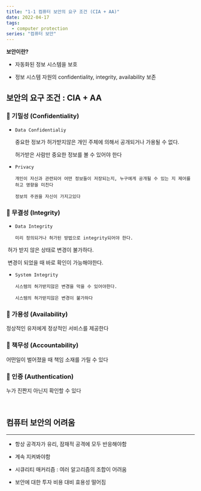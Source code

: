 ```yaml
---
title: "1-1 컴퓨터 보안의 요구 조건 (CIA + AA)"
date: 2022-04-17
tags:
  - computer protection
series: "컴퓨터 보안"
---
```


**보안이란?**

- 자동화된 정보 시스템을 보호

- 정보 시스템 자원의 confidentiality, integrity, availability 보존

## 보안의 요구 조건 : CIA + AA

### 📌 기밀성 (Confidentiality)

- `Data Confidentialiy`

  중요한 정보가 허가받지않은 개인 주체에 의해서 공개되거나 가용될 수 없다.

  허가받은 사람만 중요한 정보를 볼 수 있어야 한다

- `Privacy`

      개인이 자신과 관련되어 어떤 정보들이 저장되는지, 누구에게 공개될 수 있는 지 제어를 하고 영향을 미친다

      정보의 주권을 자신이 가지고있다

### 📌 무결성 (Integrity)

- `Data Integrity`

      미리 정의되거나 허가된 방법으로 integrity되어야 한다.

​ 허가 받지 않은 상태로 변경이 불가하다.

​ 변경이 되었을 때 바로 확인이 가능해야한다.

- `System Integrity`

      시스템의 허가받지않은 변경을 막을 수 있어야한다.

      시스템의 허가받지않은 변경이 불가하다

### 📌 가용성 (Availability)

정상적인 유저에게 정상적인 서비스를 제공한다

### 📌 책무성 (Accountability)

어떤일이 벌어졌을 때 책임 소재를 가릴 수 있다

### 📌 인증 (Authentication)

누가 진짠지 아닌지 확인할 수 있다

<br/>

## 컴퓨터 보안의 어려움

---

- 항상 공격자가 유리, 잠재적 공격에 모두 반응해야함

- 계속 지켜봐야함
- 시큐리티 매커리즘 : 여러 알고리즘의 조합이 어려움
- 보안에 대한 투자 비용 대비 효용성 떨어짐
